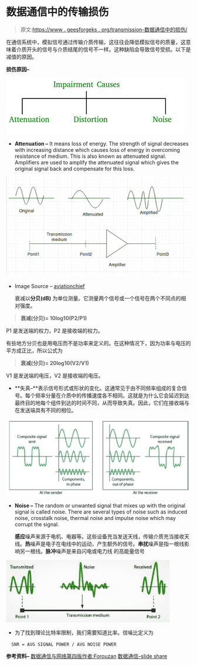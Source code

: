 # 数据通信中的传输损伤

> 原文:[https://www . geesforgeks . org/transmission-数据通信中的损伤/](https://www.geeksforgeeks.org/transmission-impairment-in-data-communication/)

在通信系统中，模拟信号通过传输介质传输，这往往会降低模拟信号的质量，这意味着介质开头的信号与介质结尾的信号不一样。这种缺陷会导致信号受损。以下是减值的原因。

**损伤原因–**

![](img/07ee65700e62fd666c79a6654ca377ba.png)

*   **Attenuation –** It means loss of energy. The strength of signal decreases with increasing distance which causes loss of energy in overcoming resistance of medium. This is also known as attenuated signal. Amplifiers are used to amplify the attenuated signal which gives the original signal back and compensate for this loss.

![](img/553bbe7df9ea1f3b507baeeccdc404f9.png)

*   Image Source – [aviationchief](http://www.aviationchief.com/uploads/9/2/0/9/92098238/19_1.jpg) 

    衰减以**分贝(dB)** 为单位测量。它测量两个信号或一个信号在两个不同点的相对强度。

> **衰减(分贝)= 10log10(P2/P1)**

P1 是发送端的权力，P2 是接收端的权力。

有些地方分贝也是用电压而不是功率来定义的。在这种情况下，因为功率与电压的平方成正比，所以公式为

> **衰减(分贝)= 20log10(V2/V1)**

V1 是发送端的电压，V2 是接收端的电压。

*   **失真–**表示信号形式或形状的变化。这通常见于由不同频率组成的复合信号。每个频率分量在介质中的传播速度各不相同。这就是为什么它会延迟到达最终目的地每个组件到达的时间不同，从而导致失真。因此，它们在接收端与在发送端具有不同的相位。

![](img/08fa1c8d4a40b1db65446a5743505f71.png)

*   **Noise –** The random or unwanted signal that mixes up with the original signal is called noise. There are several types of noise such as induced noise, crosstalk noise, thermal noise and impulse noise which may corrupt the signal. 

    **感应**噪声来源于电机、电器等。这些设备充当发送天线，传输介质充当接收天线。**热**噪声是电子在电线中的运动，产生额外的信号。**串扰**噪声是指一根线影响另一根线。**脉冲**噪声是来自闪电或电力线
    的高能量信号

![](img/2187350377a637a5ae5f44afeecc5ee5.png)

*   为了找到理论比特率限制，我们需要知道比率。信噪比定义为

```
  SNR = AVG SIGNAL POWER / AVG NOISE POWER  

```

**参考资料–**
[数据通信与网络第四版作者:Forouzan](https://www.flipkart.com/data-communications-networking-4th/p/itmef2pbg6kmz67f)
[数据通信–slide share](https://www.slideshare.net/SyedRizwanAli/data-communication-unit-1)